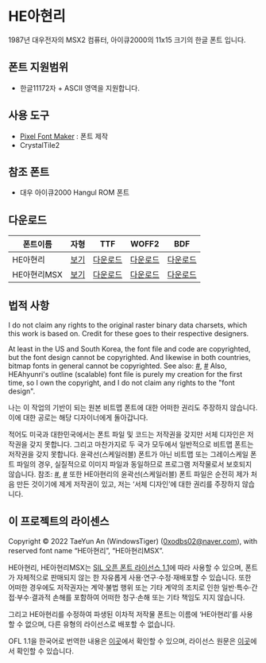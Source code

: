 # HE아현리
1987년 대우전자의 MSX2 컴퓨터, 아이큐2000의 11x15 크기의 한글 폰트 입니다.

## 폰트 지원범위
* 한글11172자 + ASCII 영역을 지원합니다.

## 사용 도구
* [Pixel Font Maker](https://github.com/wintiger0222/pixel-font-maker) : 폰트 제작
* CrystalTile2

## 참조 폰트
* 대우 아이큐2000 Hangul ROM 폰트

## 다운로드 

| 폰트이름 | 자형 | TTF |  WOFF2 |  BDF |
| ------- | ---- | ---- | ---- | ---- |
| HE아현리 | [보기](https://lsfont.quiple.dev/#https://wintiger0222.github.io/Silhoua_font/HEAhyunri/HEAhyunri.ttf)  | [다운로드](https://wintiger0222.github.io/Silhoua_font/HEAhyunri/HEAhyunri.ttf)   | [다운로드](https://wintiger0222.github.io/Silhoua_font/HEAhyunri/HEAhyunri.woff2)    | [다운로드](https://wintiger0222.github.io/Silhoua_font/HEAhyunri/HEAhyunri.bdf)    |
| HE아현리MSX | [보기](https://lsfont.quiple.dev/#https://wintiger0222.github.io/Silhoua_font/HEAhyunri/HEAhyunriMSX.ttf)     | [다운로드](https://wintiger0222.github.io/Silhoua_font/HEAhyunri/HEAhyunriMSX.ttf)      | [다운로드](https://wintiger0222.github.io/Silhoua_font/HEAhyunri/HEAhyunriMSX.woff2)       | [다운로드](https://wintiger0222.github.io/Silhoua_font/HEAhyunri/HEAhyunriMSX.bdf)       |


## 법적 사항
I do not claim any rights to the original raster binary data charsets, which this work is based on. Credit for these goes to their respective designers.

At least in the US and South Korea, the font file and code are copyrighted, but the font design cannot be copyrighted. And likewise in both countries, bitmap fonts in general cannot be copyrighted. See also: [#](https://int10h.org/oldschool-pc-fonts/readme/#legal_stuff), [#](http://kasanlaw.com/bbs/board.php?bo_table=sub04_2&wr_id=226) Also, HEAhyunri's outline (scalable) font file is purely my creation for the first time, so I own the copyright, and I do not claim any rights to the "font design".

나는 이 작업의 기반이 되는 원본 비트맵 폰트에 대한 어떠한 권리도 주장하지 않습니다. 이에 대한 공로는 해당 디자이너에게 돌아갑니다.

적어도 미국과 대한민국에서는 폰트 파일 및 코드는 저작권을 갖지만 서체 디자인은 저작권을 갖지 못합니다. 그리고 마찬가지로 두 국가 모두에서 일반적으로 비트맵 폰트는 저작권을 갖지 못합니다. 윤곽선(스케일러블) 폰트가 아닌 비트맵 또는 그레이스케일 폰트 파일의 경우, 실질적으로 이미지 파일과 동일하므로 프로그램 저작물로서 보호되지 않습니다. 참조: [#](https://int10h.org/oldschool-pc-fonts/readme/#legal_stuff), [#](http://kasanlaw.com/bbs/board.php?bo_table=sub04_2&wr_id=226) 또한 HE아현리의 윤곽선(스케일러블) 폰트 파일은 순전히 제가 처음 만든 것이기에 제게 저작권이 있고, 저는 ‘서체 디자인’에 대한 권리를 주장하지 않습니다.

## 이 프로젝트의 라이센스
Copyright © 2022 TaeYun An (WindowsTiger) (0xodbs02@naver.com), with reserved font name “HE아현리”, “HE아현리MSX”.

HE아현리, HE아현리MSX는 [SIL 오픈 폰트 라이선스 1.1](https://scripts.sil.org/cms/scripts/page.php?site_id=nrsi&id=OFL)에 따라 사용할 수 있으며, 폰트가 자체적으로 판매되지 않는 한 자유롭게 사용·연구·수정·재배포할 수 있습니다. 또한 어떠한 경우에도 저작권자는 계약·불법 행위 또는 기타 계약의 조치로 인한 일반·특수·간접·부수·결과적 손해를 포함하여 어떠한 청구·손해 또는 기타 책임도 지지 않습니다.

그리고 HE아현리를 수정하여 파생된 이차적 저작물 폰트는 이름에 ‘HE아현리’를 사용할 수 없으며, 다른 유형의 라이선스로 배포할 수 없습니다.

OFL 1.1을 한국어로 번역한 내용은 [이곳](LICENSE_ko.md)에서 확인할 수 있으며, 라이선스 원문은 [이곳](LICENSE.md)에서 확인할 수 있습니다.
